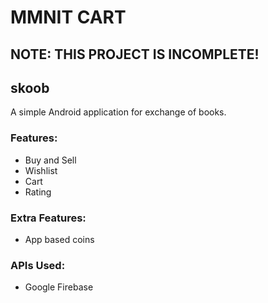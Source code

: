 # MMNIT CART
## NOTE: THIS PROJECT IS INCOMPLETE!
## skoob
A simple Android application for exchange of books.

### Features:
* Buy and Sell
* Wishlist
* Cart
* Rating

### Extra Features:
* App based coins


### APIs Used:
* Google Firebase
